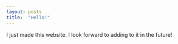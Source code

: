 ```yaml
---
layout: posts
title:  "Hello!"
---
```


I just made this website. I look forward to adding to it in the future!
